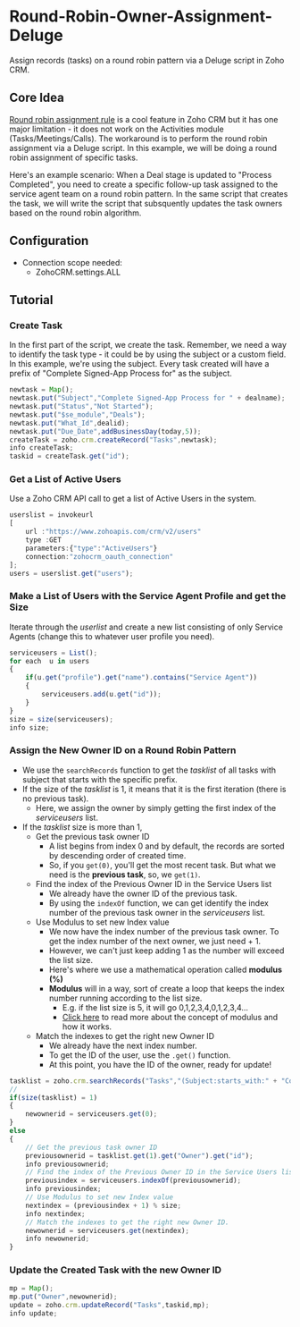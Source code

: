 # Round-Robin-Owner-Assignment-Deluge
Assign records (tasks) on a round robin pattern via a Deluge script in Zoho CRM.

## Core Idea
[Round robin assignment rule](https://help.zoho.com/portal/en/kb/crm/automate-business-processes/assignment-rules/articles/set-assignment-rules#Step_1_Enter_the_basic_details) is a cool feature in Zoho CRM but it has one major limitation - it does not work on the Activities module (Tasks/Meetings/Calls). The workaround is to perform the round robin assignment via a Deluge script. In this example, we will be doing a round robin assignment of specific tasks.

Here's an example scenario: When a Deal stage is updated to "Process Completed", you need to create a specific follow-up task assigned to the service agent team on a round robin pattern. In the same script that creates the task, we will write the script that subsquently updates the task owners based on the round robin algorithm.

## Configuration
* Connection scope needed:
  * ZohoCRM.settings.ALL

## Tutorial
### Create Task
In the first part of the script, we create the task. Remember, we need a way to identify the task type - it could be by using the subject or a custom field. In this example, we're using the subject. Every task created will have a prefix of "Complete Signed-App Process for" as the subject. 
```javascript
newtask = Map();
newtask.put("Subject","Complete Signed-App Process for " + dealname);
newtask.put("Status","Not Started");
newtask.put("$se_module","Deals");
newtask.put("What_Id",dealid);
newtask.put("Due_Date",addBusinessDay(today,5));
createTask = zoho.crm.createRecord("Tasks",newtask);
info createTask;
taskid = createTask.get("id");
```

### Get a List of Active Users
Use a Zoho CRM API call to get a list of Active Users in the system.

```javascript
userslist = invokeurl
[
	url :"https://www.zohoapis.com/crm/v2/users"
	type :GET
	parameters:{"type":"ActiveUsers"}
	connection:"zohocrm_oauth_connection"
];
users = userslist.get("users");
```

### Make a List of Users with the Service Agent Profile and get the Size
Iterate through the *userlist* and create a new list consisting of only Service Agents (change this to whatever user profile you need).

```javascript
serviceusers = List();
for each  u in users
{
	if(u.get("profile").get("name").contains("Service Agent"))
	{
		serviceusers.add(u.get("id"));
	}
}
size = size(serviceusers);
info size;
```

### Assign the New Owner ID on a Round Robin Pattern
* We use the `searchRecords` function to get the *tasklist* of all tasks with subject that starts with the specific prefix.
* If the size of the *tasklist* is 1, it means that it is the first iteration (there is no previous task).
  * Here, we assign the owner by simply getting the first index of the *serviceusers* list.
* If the *tasklist* size is more than 1,
  * Get the previous task owner ID
	* A list begins from index 0 and by default, the records are sorted by descending order of created time.
	* So, if you `get(0)`, you'll get the most recent task. But what we need is the **previous task**, so, we `get(1)`.
  * Find the index of the Previous Owner ID in the Service Users list
  	* We already have the owner ID of the previous task.
  	* By using the `indexOf` function, we can get identify the index number of the previous task owner in the *serviceusers* list.
  * Use Modulus to set new Index value
  	* We now have the index number of the previous task owner. To get the index number of the next owner, we just need + 1.
  	* However, we can't just keep adding 1 as the number will exceed the list size.
  	* Here's where we use a mathematical operation called **modulus (%)**
  	* **Modulus** will in a way, sort of create a loop that keeps the index number running according to the list size.
  		* E.g. if the list size is 5, it will go 0,1,2,3,4,0,1,2,3,4...
  		* [Click here](https://blog.mattclemente.com/2019/07/12/modulus-operator-modulo-operation.html) to read more about the concept of modulus and how it works.
  * Match the indexes to get the right new Owner ID
  	* We already have the next index number.
  	* To get the ID of the user, use the `.get()` function.
  	* At this point, you have the ID of the owner, ready for update!

```javascript
tasklist = zoho.crm.searchRecords("Tasks","(Subject:starts_with:" + "Complete Signed-App Process for" + ")");
//
if(size(tasklist) = 1)
{
	newownerid = serviceusers.get(0);
}
else
{
	// Get the previous task owner ID
	previousownerid = tasklist.get(1).get("Owner").get("id");
	info previousownerid;
	// Find the index of the Previous Owner ID in the Service Users list
	previousindex = serviceusers.indexOf(previousownerid);
	info previousindex;
	// Use Modulus to set new Index value
	nextindex = (previousindex + 1) % size;
	info nextindex;
	// Match the indexes to get the right new Owner ID.
	newownerid = serviceusers.get(nextindex);
	info newownerid;
}
```

### Update the Created Task with the new Owner ID

```javascript
mp = Map();
mp.put("Owner",newownerid);
update = zoho.crm.updateRecord("Tasks",taskid,mp);
info update;
```
